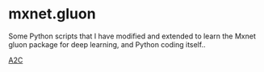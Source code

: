 # mxnet.gluon
Some Python scripts that I have modified and extended to learn the Mxnet gluon package for deep learning, and Python coding itself..


[A2C](docs/CONTRIBUTING.md)
